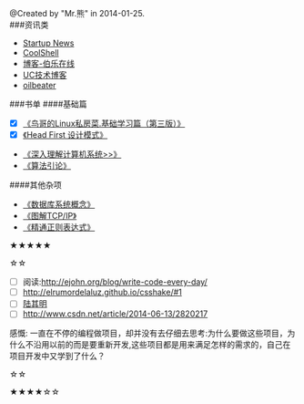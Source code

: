 @Created by "Mr.熊" in 2014-01-25.  
###资讯类
* [Startup News](http://news.dbanotes.net/)
* [CoolShell](http://coolshell.cn/)
* [博客-伯乐在线](http://blog.jobbole.com/)
* [UC技术博客](http://tech.uc.cn/)
* [oilbeater](http://oilbeater.com/index.html)

###书单
####基础篇
- [x] [《鸟哥的Linux私房菜.基础学习篇（第三版）》](http://book.douban.com/subject/4889838/)
- [x] [《Head First 设计模式》](http://book.douban.com/subject/2243615/)
* [《深入理解计算机系统>>》](http://book.douban.com/subject/5333562/)
* [《算法引论》](http://book.douban.com/subject/4178907/)

####其他杂项
* [《数据库系统概念》](http://book.douban.com/subject/1929984/)
* [《图解TCP/IP》](http://book.douban.com/subject/24737674/)
* [《精通正则表达式》](http://book.douban.com/subject/2154713/)

★★★★★

☆☆  

- [ ] 阅读:http://ejohn.org/blog/write-code-every-day/
- [ ] http://elrumordelaluz.github.io/csshake/#1
- [ ] [陆其明](http://blog.csdn.net/happydeer)
- [ ] http://www.csdn.net/article/2014-06-13/2820217

感慨: 一直在不停的编程做项目，却并没有去仔细去思考:为什么要做这些项目，为什么不沿用以前的而是要重新开发,这些项目都是用来满足怎样的需求的，自己在项目开发中又学到了什么？

☆☆  

★★★★☆☆
